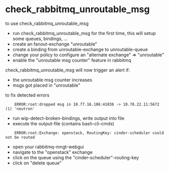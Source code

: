 
# check_rabbitmq_unroutable_msg

to use check_rabbitmq_unroutable_msg

* run check_rabbitmq_unroutable_msg for the first time, this will setup some queues, bindings, ...
* create an fanout-exchange "unroutable"
* create a binding from unroutable-exchange to unroutable-queue
* change your policy to configure an "alternate exchange" => "unroutable"
* enable the "unroutable msg counter" feature in rabbitmq

check_rabbitmq_unroutable_msg will now trigger an alert if:

* the unroutable msg counter increases
* msgs got placed in "unroutable"

to fix detected errors

```
    ERROR:root:dropped msg in 10.77.16.106:41036 -> 10.78.22.11:5672 (1) 'neutron'
```

* run wip-detect-broken-bindings, write output into file
* execute the output-file (contains bash-cli-cmds)

```
    ERROR:root:Exchange: openstack, RoutingKey: cinder-scheduler could not be routed
```

* open your rabbitmq-mngt-webgui
* navigate to the "openstack" exchange
* click on the queue using the "cinder-scheduler"-routing-key
* click on "delete queue"



